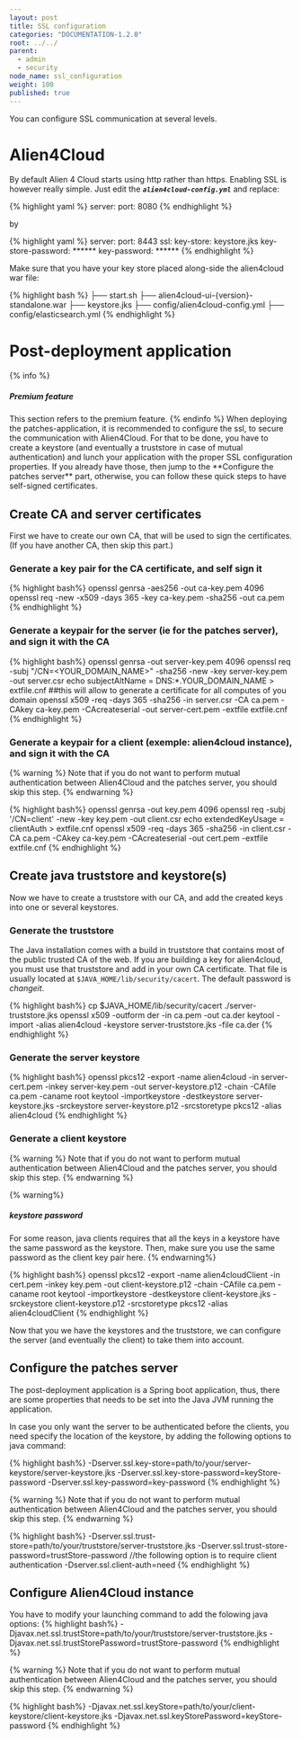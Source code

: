```yaml
---
layout: post
title: SSL configuration
categories: "DOCUMENTATION-1.2.0"
root: ../../
parent: 
  - admin
  - security
node_name: ssl_configuration
weight: 100
published: true
---
```


You can configure SSL communication at several levels.

# Alien4Cloud

By default Alien 4 Cloud starts using http rather than https. Enabling SSL is however really simple. Just edit the ***`alien4cloud-config.yml`*** and replace:

{% highlight yaml %}
server:
  port: 8080
{% endhighlight %}

by

{% highlight yaml %}
server:
  port: 8443
  ssl:
    key-store: keystore.jks
    key-store-password: ******
    key-password: ******
{% endhighlight %}

Make sure that you have your key store placed along-side the alien4cloud war file:

{% highlight bash %}
├── start.sh
├── alien4cloud-ui-{version}-standalone.war
├── keystore.jks
├── config/alien4cloud-config.yml
├── config/elasticsearch.yml
{% endhighlight %}

# Post-deployment application
{% info %}
<h5>Premium feature</h5>
This section refers to the premium feature.
{% endinfo %}
When deploying the patches-application, it is recommended to configure the ssl, to secure the communication with Alien4Cloud.  
For that to be done, you have to create a keystore (and eventually a truststore in case of mutual authentication) and lunch your application with the proper SSL configuration properties.  
If you already have those, then jump to the **Configure the patches server** part, otherwise, you can follow these quick steps to have  self-signed certificates.

## Create CA and server certificates
First we have to create our own CA, that will be used to sign the certificates. (If you have another CA, then skip this part.)
### Generate a key pair for the CA certificate, and self sign it
{% highlight bash%}
openssl genrsa -aes256 -out ca-key.pem 4096
openssl req -new -x509 -days 365 -key ca-key.pem -sha256 -out ca.pem
{% endhighlight %}

### Generate a keypair for the server (ie for the patches server), and sign it with the CA
{% highlight bash%}
openssl genrsa -out server-key.pem 4096
openssl req -subj "/CN=<YOUR_DOMAIN_NAME>" -sha256 -new -key server-key.pem -out server.csr
echo subjectAltName = DNS:\*.YOUR_DOMAIN_NAME > extfile.cnf  ##this will allow to generate a certificate for all computes of you domain
openssl x509 -req -days 365 -sha256 -in server.csr -CA ca.pem -CAkey ca-key.pem -CAcreateserial -out server-cert.pem -extfile extfile.cnf
{% endhighlight %}

### Generate a keypair for a client (exemple: alien4cloud instance), and sign it with the CA
{% warning %}
Note that if you do not want to perform mutual authentication between Alien4Cloud and the patches server, you should skip this step.
{% endwarning %}

{% highlight bash%}
openssl genrsa -out key.pem 4096
openssl req -subj '/CN=client' -new -key key.pem -out client.csr
echo extendedKeyUsage = clientAuth > extfile.cnf
openssl x509 -req -days 365 -sha256 -in client.csr -CA ca.pem -CAkey ca-key.pem -CAcreateserial -out cert.pem -extfile extfile.cnf
{% endhighlight %}

## Create java truststore and keystore(s)
Now we have to create a truststore with our CA, and add the created keys into one or several keystores.

### Generate the truststore
The Java installation comes with a build in truststore that contains most of the public trusted CA of the web. If you are building a key for alien4cloud, you must use that truststore and add in your own CA certificate.  That file is usually located at `$JAVA_HOME/lib/security/cacert`. The default password is *changeit*.

{% highlight bash%}
cp $JAVA_HOME/lib/security/cacert ./server-truststore.jks
openssl x509 -outform der -in ca.pem -out ca.der
keytool -import -alias alien4cloud -keystore server-truststore.jks -file ca.der
{% endhighlight %}

### Generate the server keystore
{% highlight bash%}
openssl pkcs12 -export -name alien4cloud -in server-cert.pem -inkey server-key.pem -out server-keystore.p12 -chain -CAfile ca.pem -caname root
keytool -importkeystore -destkeystore server-keystore.jks -srckeystore server-keystore.p12 -srcstoretype pkcs12 -alias alien4cloud
{% endhighlight %}

### Generate a client keystore
{% warning %}
Note that if you do not want to perform mutual authentication between Alien4Cloud and the patches server, you should skip this step.
{% endwarning %}

{% warning%}
<h5>keystore password</h5>
For some reason, java clients requires that all the keys in a keystore have the same password as the keystore. Then, make sure you use the same password as the client key pair here.
{% endwarning%}

{% highlight bash%}
openssl pkcs12 -export -name alien4cloudClient -in cert.pem -inkey key.pem -out client-keystore.p12 -chain -CAfile ca.pem -caname root
keytool -importkeystore -destkeystore client-keystore.jks -srckeystore client-keystore.p12 -srcstoretype pkcs12 -alias alien4cloudClient
{% endhighlight %}  

Now that you we have the keystores and the truststore, we can configure the server (and eventually the client) to take them into account.

## Configure the patches server
The post-deployment application is a Spring boot application, thus, there are some properties that needs to be set into the Java JVM running the application.

In case you only want the server to be authenticated before the clients, you need specify the location of the keystore, by adding the following options to java command:

{% highlight bash%}
-Dserver.ssl.key-store=path/to/your/server-keystore/server-keystore.jks
-Dserver.ssl.key-store-password=keyStore-password
-Dserver.ssl.key-password=key-password
{% endhighlight %}

{% warning %}
Note that if you do not want to perform mutual authentication between Alien4Cloud and the patches server, you should skip this step.
{% endwarning %}

{% highlight bash%}
-Dserver.ssl.trust-store=path/to/your/truststore/server-truststore.jks
-Dserver.ssl.trust-store-password=trustStore-password
//the following option is to require client authentication
-Dserver.ssl.client-auth=need
{% endhighlight %}

## Configure Alien4Cloud instance
You have to modify your launching command to add the folowing java options:
{% highlight bash%}
-Djavax.net.ssl.trustStore=path/to/your/truststore/server-truststore.jks
-Djavax.net.ssl.trustStorePassword=trustStore-password
{% endhighlight %}

{% warning %}
Note that if you do not want to perform mutual authentication between Alien4Cloud and the patches server, you should skip this step.
{% endwarning %}

{% highlight bash%}
-Djavax.net.ssl.keyStore=path/to/your/client-keystore/client-keystore.jks
-Djavax.net.ssl.keyStorePassword=keyStore-password
{% endhighlight %}
